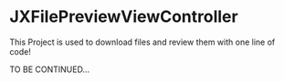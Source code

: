 # JXFilePreviewViewController
This Project is used to download files and review them with one line of code!

TO BE CONTINUED...
